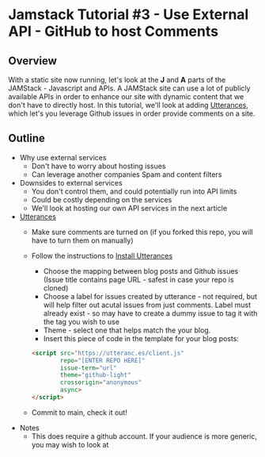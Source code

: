 # Jamstack Tutorial #3 - Use External API - GitHub to host Comments

## Overview

With a static site now running, let's look at the **J** and **A** parts of the JAMStack - Javascript and APIs.  A JAMStack site can use a lot of publicly available APIs in order to enhance our site with dynamic content that we don't have to directly host.  In this tutorial, we'll look at adding [Utterances](https://utteranc.es/), which let's you leverage Github issues in order provide comments on a site.

## Outline

- Why use external services
    - Don't have to worry about hosting issues
    - Can leverage another companies Spam and content filters
- Downsides to external services
    - You don't control them, and could potentially run into API limits
    - Could be costly depending on the services
    - We'll look at hosting our own API services in the next article
- [Utterances](https://utteranc.es/)
    - Make sure comments are turned on (if you forked this repo, you will have to turn them on manually)
    - Follow the instructions to [Install Utterances](https://github.com/apps/utterances)
        - Choose the mapping between blog posts and Github issues (Issue title contains page URL - safest in case your repo is cloned)
        - Choose a label for issues created by utterance - not required, but will help filter out acutal issues from just comments.  Label must already exist - so may have to create a dummy issue to tag it with the tag you wish to use
        - Theme - select one that helps match the your blog.
        - Insert this piece of code in the template for your blog posts:

        ```html
        <script src="https://utteranc.es/client.js"
                repo="[ENTER REPO HERE]"
                issue-term="url"
                theme="github-light"
                crossorigin="anonymous"
                async>
        </script>
        ```

    - Commit to main, check it out!
- Notes
    - This does require a github account.  If your audience is more generic, you may wish to look at 

